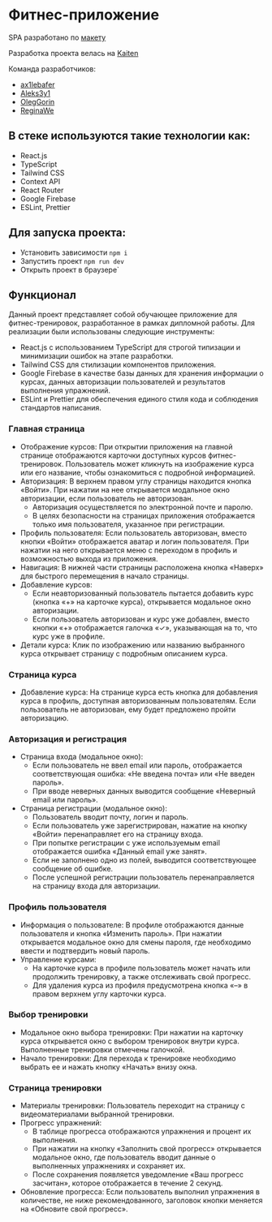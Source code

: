 # Фитнес-приложение

SPA разработано по [макету](https://www.figma.com/file/2Vhk2Zdii1eM7rA0fWQExv/SkyFitnessPro?type=design&node-id=0%3A1&mode=design&t=uZxZakRy4Oc9rn5Z-1)

Разработка проекта велась на [Kaiten](https://axl1lebafer.kaiten.ru/space/441962)

Команда разработчиков:
- [ax1lebafer](https://github.com/ax1lebafer)
- [Aleks3y1](https://github.com/Aleks3y1)
- [OlegGorin](https://github.com/OlegGorin)
- [ReginaWe](https://github.com/ReginaWe)

## В стеке используются такие технологии как:
- React.js
- TypeScript
- Tailwind CSS
- Context API
- React Router
- Google Firebase
- ESLint, Prettier

## Для запуска проекта:
- Установить зависимости `npm i`
- Запустить проект `npm run dev`
- Открыть проект в браузере`

## Функционал
Данный проект представляет собой обучающее приложение для фитнес-тренировок, разработанное в рамках дипломной работы. Для реализации были использованы следующие инструменты:

- React.js с использованием TypeScript для строгой типизации и минимизации ошибок на этапе разработки.
- Tailwind CSS для стилизации компонентов приложения.
- Google Firebase в качестве базы данных для хранения информации о курсах, данных авторизации пользователей и результатов выполнения упражнений.
- ESLint и Prettier для обеспечения единого стиля кода и соблюдения стандартов написания.

### Главная страница 
- Отображение курсов: При открытии приложения на главной странице отображаются карточки доступных курсов фитнес-тренировок. Пользователь может кликнуть на изображение курса или его название, чтобы ознакомиться с подробной информацией.
- Авторизация: В верхнем правом углу страницы находится кнопка «Войти». При нажатии на нее открывается модальное окно авторизации, если пользователь не авторизован.
  - Авторизация осуществляется по электронной почте и паролю.
  - В целях безопасности на страницах приложения отображается только имя пользователя, указанное при регистрации.
- Профиль пользователя: Если пользователь авторизован, вместо кнопки «Войти» отображается аватар и логин пользователя. При нажатии на него открывается меню с переходом в профиль и возможностью выхода из приложения.
- Навигация: В нижней части страницы расположена кнопка «Наверх» для быстрого перемещения в начало страницы.
- Добавление курсов:
  - Если неавторизованный пользователь пытается добавить курс (кнопка «+» на карточке курса), открывается модальное окно авторизации.
  - Если пользователь авторизован и курс уже добавлен, вместо кнопки «+» отображается галочка «✓», указывающая на то, что курс уже в профиле.
- Детали курса: Клик по изображению или названию выбранного курса открывает страницу с подробным описанием курса.

### Страница курса
- Добавление курса: На странице курса есть кнопка для добавления курса в профиль, доступная авторизованным пользователям. Если пользователь не авторизован, ему будет предложено пройти авторизацию.

### Авторизация и регистрация
- Страница входа (модальное окно):
  - Если пользователь не ввел email или пароль, отображается соответствующая ошибка: «Не введена почта» или «Не введен пароль».
  - При вводе неверных данных выводится сообщение «Неверный email или пароль».
- Страница регистрации (модальное окно):
  - Пользователь вводит почту, логин и пароль.
  - Если пользователь уже зарегистрирован, нажатие на кнопку «Войти» перенаправляет его на страницу входа.
  - При попытке регистрации с уже используемым email отображается ошибка «Данный email уже занят».
  - Если не заполнено одно из полей, выводится соответствующее сообщение об ошибке.
  - После успешной регистрации пользователь перенаправляется на страницу входа для авторизации.

### Профиль пользователя
- Информация о пользователе: В профиле отображаются данные пользователя и кнопка «Изменить пароль». При нажатии открывается модальное окно для смены пароля, где необходимо ввести и подтвердить новый пароль.
- Управление курсами:
  - На карточке курса в профиле пользователь может начать или продолжить тренировку, а также отслеживать свой прогресс.
  - Для удаления курса из профиля предусмотрена кнопка «–» в правом верхнем углу карточки курса.

### Выбор тренировки
- Модальное окно выбора тренировки: При нажатии на карточку курса открывается окно с выбором тренировок внутри курса. Выполненные тренировки отмечены галочкой.
- Начало тренировки: Для перехода к тренировке необходимо выбрать ее и нажать кнопку «Начать» внизу окна.

### Страница тренировки
- Материалы тренировки: Пользователь переходит на страницу с видеоматериалами выбранной тренировки.
- Прогресс упражнений:
  - В таблице прогресса отображаются упражнения и процент их выполнения.
  - При нажатии на кнопку «Заполнить свой прогресс» открывается модальное окно, где пользователь вводит данные о выполненных упражнениях и сохраняет их.
  - После сохранения появляется уведомление «Ваш прогресс засчитан», которое отображается в течение 2 секунд.
- Обновление прогресса: Если пользователь выполнил упражнения в количестве, не ниже рекомендованного, заголовок кнопки меняется на «Обновите свой прогресс».